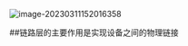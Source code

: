 ![image-20230311152016358](https://fastly.jsdelivr.net/gh/fighter-great/study_notion@main/img/image-20230311152016358.png)

##链路层的主要作用是实现设备之间的物理链接